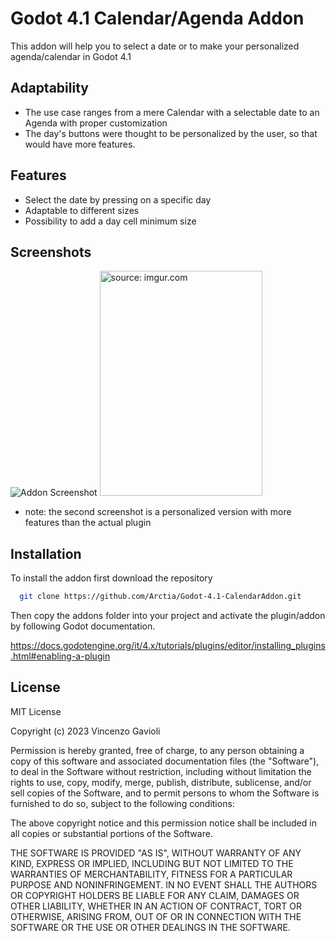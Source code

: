
# Godot 4.1 Calendar/Agenda Addon

This addon will help you to select a date or to make your personalized agenda/calendar in Godot 4.1



## Adaptability
- The use case ranges from a mere Calendar with a selectable date to an Agenda with proper customization
- The day's buttons were thought to be personalized by the user, so that would have more features.

## Features

- Select the date by pressing on a specific day
- Adaptable to different sizes
- Possibility to add a day cell minimum size


## Screenshots

![Addon Screenshot](https://i.imgur.com/d9gdjJI.png)
<img src="https://i.imgur.com/opFAgkn.png" title="source: imgur.com" style="width:260px; height:360px" />
- note: the second screenshot is a personalized version with more features than the actual plugin

## Installation

To install the addon first download the repository

```bash
  git clone https://github.com/Arctia/Godot-4.1-CalendarAddon.git
```
    
Then copy the addons folder into your project and activate the plugin/addon by following Godot documentation.

https://docs.godotengine.org/it/4.x/tutorials/plugins/editor/installing_plugins.html#enabling-a-plugin 
## License

MIT License

Copyright (c) 2023 Vincenzo Gavioli

Permission is hereby granted, free of charge, to any person obtaining a copy
of this software and associated documentation files (the "Software"), to deal
in the Software without restriction, including without limitation the rights
to use, copy, modify, merge, publish, distribute, sublicense, and/or sell
copies of the Software, and to permit persons to whom the Software is
furnished to do so, subject to the following conditions:

The above copyright notice and this permission notice shall be included in all
copies or substantial portions of the Software.

THE SOFTWARE IS PROVIDED "AS IS", WITHOUT WARRANTY OF ANY KIND, EXPRESS OR
IMPLIED, INCLUDING BUT NOT LIMITED TO THE WARRANTIES OF MERCHANTABILITY,
FITNESS FOR A PARTICULAR PURPOSE AND NONINFRINGEMENT. IN NO EVENT SHALL THE
AUTHORS OR COPYRIGHT HOLDERS BE LIABLE FOR ANY CLAIM, DAMAGES OR OTHER
LIABILITY, WHETHER IN AN ACTION OF CONTRACT, TORT OR OTHERWISE, ARISING FROM,
OUT OF OR IN CONNECTION WITH THE SOFTWARE OR THE USE OR OTHER DEALINGS IN THE
SOFTWARE.

